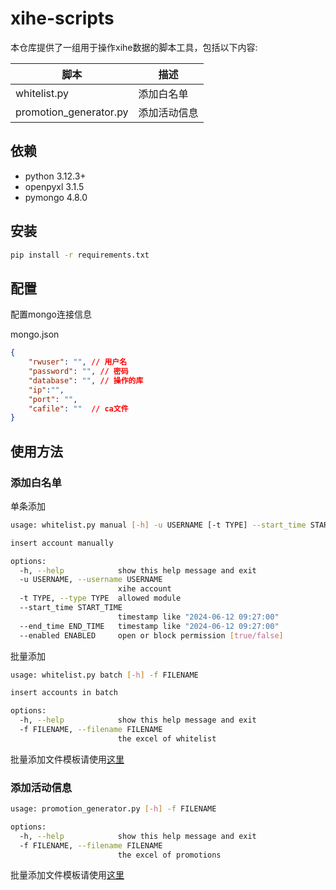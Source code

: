# xihe-scripts

本仓库提供了一组用于操作xihe数据的脚本工具，包括以下内容:

| 脚本 | 描述 |
| --- | --- |
| whitelist.py | 添加白名单 | 
| promotion_generator.py | 添加活动信息 | 

## 依赖

- python 3.12.3+
- openpyxl 3.1.5
- pymongo 4.8.0

## 安装

```sh
pip install -r requirements.txt
```

## 配置

配置mongo连接信息

mongo.json
```json
{
    "rwuser": "", // 用户名 
    "password": "", // 密码
    "database": "", // 操作的库
    "ip":"",
    "port": "",
    "cafile": ""  // ca文件
}
```

## 使用方法

### 添加白名单

单条添加
```sh
usage: whitelist.py manual [-h] -u USERNAME [-t TYPE] --start_time START_TIME --end_time END_TIME [--enabled ENABLED]

insert account manually

options:
  -h, --help            show this help message and exit
  -u USERNAME, --username USERNAME
                        xihe account
  -t TYPE, --type TYPE  allowed module
  --start_time START_TIME
                        timestamp like "2024-06-12 09:27:00"
  --end_time END_TIME   timestamp like "2024-06-12 09:27:00"
  --enabled ENABLED     open or block permission [true/false]
```

批量添加
```sh
usage: whitelist.py batch [-h] -f FILENAME

insert accounts in batch

options:
  -h, --help            show this help message and exit
  -f FILENAME, --filename FILENAME
                        the excel of whitelist
```

批量添加文件模板请使用[这里](jupyter_template.xlsx)

### 添加活动信息

```sh
usage: promotion_generator.py [-h] -f FILENAME

options:
  -h, --help            show this help message and exit
  -f FILENAME, --filename FILENAME
                        the excel of promotions
```

批量添加文件模板请使用[这里](promotion_template.xlsx)
